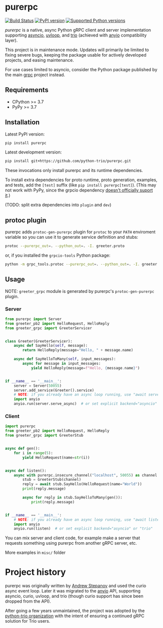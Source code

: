 # purerpc

<!-- start-badges -->
[![Build Status](https://img.shields.io/github/workflow/status/python-trio/purerpc/CI)](https://github.com/python-trio/purerpc/actions/workflows/ci.yml)
[![PyPI version](https://img.shields.io/pypi/v/purerpc.svg?style=flat)](https://pypi.org/project/purerpc/)
[![Supported Python versions](https://img.shields.io/pypi/pyversions/purerpc.svg)](https://pypi.org/project/purerpc)
<!-- end-badges -->

_purerpc_ is a native, async Python gRPC client and server implementation supporting
[asyncio](https://docs.python.org/3/library/asyncio.html),
[uvloop](https://github.com/MagicStack/uvloop), and
[trio](https://github.com/python-trio/trio) (achieved with [anyio](https://github.com/agronholm/anyio) compatibility layer).

This project is in maintenance mode.  Updates will primarily be limited to fixing
severe bugs, keeping the package usable for actively developed projects, and
easing maintenance.

For use cases limited to asyncio, consider the Python package published by the
main [grpc](https://github.com/grpc/grpc) project instead.

## Requirements

* CPython >= 3.7
* PyPy >= 3.7

## Installation

Latest PyPI version:

```bash
pip install purerpc
```

Latest development version:

```bash
pip install git+https://github.com/python-trio/purerpc.git
```

These invocations only install purerpc and its runtime dependencies.

To install extra dependencies for proto runtime, proto generation, examples, and
tests, add the `[test]` suffix (like `pip install purerpc[test]`).  (This may
not work with PyPy, since the grpcio dependency [doesn't officially suport
it](https://github.com/grpc/grpc/issues/4221).)

(TODO: split extra dependencies into `plugin` and `dev`)

## protoc plugin

purerpc adds `protoc-gen-purerpc` plugin for `protoc` to your `PATH` enviroment variable
so you can use it to generate service definition and stubs: 

```bash
protoc --purerpc_out=. --python_out=. -I. greeter.proto
```

or, if you installed the `grpcio-tools` Python package:

```bash
python -m grpc_tools.protoc --purerpc_out=. --python_out=. -I. greeter.proto
```

## Usage

NOTE: `greeter_grpc` module is generated by purerpc's `protoc-gen-purerpc` plugin.

### Server

```python
from purerpc import Server
from greeter_pb2 import HelloRequest, HelloReply
from greeter_grpc import GreeterServicer


class Greeter(GreeterServicer):
    async def SayHello(self, message):
        return HelloReply(message="Hello, " + message.name)

    async def SayHelloToMany(self, input_messages):
        async for message in input_messages:
            yield HelloReply(message=f"Hello, {message.name}")


if __name__ == '__main__':
    server = Server(50055)
    server.add_service(Greeter().service)
    # NOTE: if you already have an async loop running, use "await server.serve_async()"
    import anyio
    anyio.run(server.serve_async)  # or set explicit backend="asyncio" or "trio"
```

### Client

```python
import purerpc
from greeter_pb2 import HelloRequest, HelloReply
from greeter_grpc import GreeterStub


async def gen():
    for i in range(5):
        yield HelloRequest(name=str(i))


async def listen():
    async with purerpc.insecure_channel("localhost", 50055) as channel:
        stub = GreeterStub(channel)
        reply = await stub.SayHello(HelloRequest(name="World"))
        print(reply.message)

        async for reply in stub.SayHelloToMany(gen()):
            print(reply.message)


if __name__ == '__main__':
    # NOTE: if you already have an async loop running, use "await listen()"
    import anyio
    anyio.run(listen)  # or set explicit backend="asyncio" or "trio"
```

You can mix server and client code, for example make a server that requests something using purerpc from another gRPC server, etc.

More examples in `misc/` folder

# Project history

purerpc was originally written by [Andrew Stepanov](https://github.com/standy66)
and used the curio async event loop.  Later it
was migrated to the [anyio](https://github.com/agronholm/anyio) API, supporting
asyncio, curio, uvloop, and trio (though curio support has since been dropped
from the API).

After going a few years unmaintained, the project was adopted by the [python-trio
organization](https://github.com/python-trio) with the intent of ensuring a
continued gRPC solution for Trio users.
